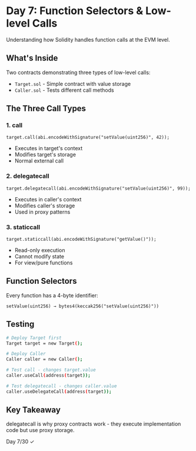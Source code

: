 # Day 7: Function Selectors & Low-level Calls

Understanding how Solidity handles function calls at the EVM level.

## What's Inside

Two contracts demonstrating three types of low-level calls:
- `Target.sol` - Simple contract with value storage
- `Caller.sol` - Tests different call methods

## The Three Call Types

### 1. call
```solidity
target.call(abi.encodeWithSignature("setValue(uint256)", 42));
```
- Executes in target's context
- Modifies target's storage
- Normal external call

### 2. delegatecall
```solidity
target.delegatecall(abi.encodeWithSignature("setValue(uint256)", 99));
```
- Executes in caller's context
- Modifies caller's storage
- Used in proxy patterns

### 3. staticcall
```solidity
target.staticcall(abi.encodeWithSignature("getValue()"));
```
- Read-only execution
- Cannot modify state
- For view/pure functions

## Function Selectors

Every function has a 4-byte identifier:
```
setValue(uint256) → bytes4(keccak256("setValue(uint256)"))
```

## Testing

```bash
# Deploy Target first
Target target = new Target();

# Deploy Caller
Caller caller = new Caller();

# Test call - changes target.value
caller.useCall(address(target));

# Test delegatecall - changes caller.value
caller.useDelegateCall(address(target));
```

## Key Takeaway

delegatecall is why proxy contracts work - they execute implementation code but use proxy storage.

Day 7/30 ✓
